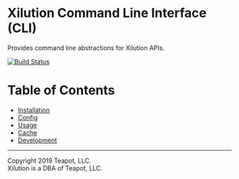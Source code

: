# Xilution Command Line Interface (CLI)

Provides command line abstractions for Xilution APIs.

[![Build Status](https://travis-ci.org/xilution/xilution-cli.svg?branch=master)](https://travis-ci.org/xilution/xilution-cli)

# Table of Contents

* [Installation](./docs/installation.md)
* [Config](docs/config.md)
* [Usage](./docs/usage.md)
* [Cache](docs/cache.md)
* [Development](./docs/development.md)

---
Copyright 2019 Teapot, LLC.  
Xilution is a DBA of Teapot, LLC.
